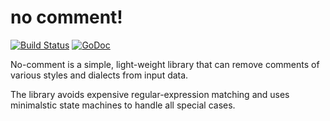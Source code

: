 # no comment!
[![Build Status](https://travis-ci.org/maja42/no-comment.svg?branch=master)](https://travis-ci.org/maja42/no-comment)
[![GoDoc](https://godoc.org/github.com/maja42/no-comment?status.svg)](https://godoc.org/github.com/maja42/no-comment)

No-comment is a simple, light-weight library that can remove comments of various styles and dialects from input data.

The library avoids expensive regular-expression matching and uses minimalstic state machines to handle all special cases.
